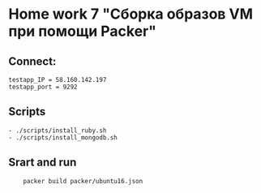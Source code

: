 # Home work 7 "Сборка образов VM при помощи Packer"

## Connect:
    testapp_IP = 58.160.142.197
    testapp_port = 9292

## Scripts
    - ./scripts/install_ruby.sh
    - ./scripts/install_mongodb.sh    

## Srart and run 
    
```sh
    packer build packer/ubuntu16.json
```
    